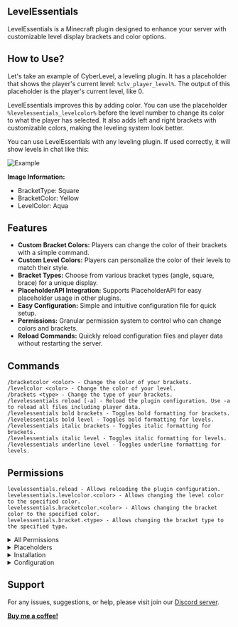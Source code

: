 ## LevelEssentials

LevelEssentials is a Minecraft plugin designed to enhance your server with customizable level display brackets and color options.

## How to Use?

Let's take an example of CyberLevel, a leveling plugin. It has a placeholder that shows the player's current level: `%clv_player_level%`. The output of this placeholder is the player's current level, like 0.

LevelEssentials improves this by adding color. You can use the placeholder `%levelessentials_levelcolor%` before the level number to change its color to what the player has selected. It also adds left and right brackets with customizable colors, making the leveling system look better.

You can use LevelEssentials with any leveling plugin. If used correctly, it will show levels in chat like this:

![Example](https://i.imgur.com/6Tv8Ohv.png)

**Image Information:**
- BracketType: Square
- BracketColor: Yellow
- LevelColor: Aqua

## Features
- **Custom Bracket Colors:** Players can change the color of their brackets with a simple command.
- **Custom Level Colors:** Players can personalize the color of their levels to match their style.
- **Bracket Types:** Choose from various bracket types (angle, square, brace) for a unique display.
- **PlaceholderAPI Integration:** Supports PlaceholderAPI for easy placeholder usage in other plugins.
- **Easy Configuration:** Simple and intuitive configuration file for quick setup.
- **Permissions:** Granular permission system to control who can change colors and brackets.
- **Reload Commands:** Quickly reload configuration files and player data without restarting the server.

## Commands
```
/bracketcolor <color> - Change the color of your brackets.
/levelcolor <color> - Change the color of your level.
/brackets <type> - Change the type of your brackets.
/levelessentials reload [-a] - Reload the plugin configuration. Use -a to reload all files including player data.
/levelessentials bold brackets - Toggles bold formatting for brackets.
/levelessentials bold level - Toggles bold formatting for levels.
/levelessentials italic brackets - Toggles italic formatting for brackets.
/levelessentials italic level - Toggles italic formatting for levels.
/levelessentials underline level - Toggles underline formatting for levels.
```

## Permissions
```
levelessentials.reload - Allows reloading the plugin configuration.
levelessentials.levelcolor.<color> - Allows changing the level color to the specified color.
levelessentials.bracketcolor.<color> - Allows changing the bracket color to the specified color.
levelessentials.bracket.<type> - Allows changing the bracket type to the specified type.
```

<details>
  <summary>All Permissions</summary>

  ### Brackets
  ```
  levelessentials.bracket.square
  levelessentials.bracket.angle
  levelessentials.bracket.brace
  ```

  ### Bracket Colors
  ```
  levelessentials.bracketcolor.black
  levelessentials.bracketcolor.darkblue
  levelessentials.bracketcolor.darkgreen
  levelessentials.bracketcolor.darkaqua
  levelessentials.bracketcolor.darkred
  levelessentials.bracketcolor.darkpurple
  levelessentials.bracketcolor.gold
  levelessentials.bracketcolor.gray
  levelessentials.bracketcolor.darkgray
  levelessentials.bracketcolor.blue
  levelessentials.bracketcolor.green
  levelessentials.bracketcolor.aqua
  levelessentials.bracketcolor.red
  levelessentials.bracketcolor.lightpurple
  levelessentials.bracketcolor.yellow
  levelessentials.bracketcolor.white
  ```

  ### Level Colors
  ```
  levelessentials.levelcolor.black
  levelessentials.levelcolor.darkblue
  levelessentials.levelcolor.darkgreen
  levelessentials.levelcolor.darkaqua
  levelessentials.levelcolor.darkred
  levelessentials.levelcolor.darkpurple
  levelessentials.levelcolor.gold
  levelessentials.levelcolor.gray
  levelessentials.levelcolor.darkgray
  levelessentials.levelcolor.blue
  levelessentials.levelcolor.green
  levelessentials.levelcolor.aqua
  levelessentials.levelcolor.red
  levelessentials.levelcolor.lightpurple
  levelessentials.levelcolor.yellow
  levelessentials.levelcolor.white
  ```
  ### Formating
  ```
  levelessentials.level.bold
  levelessentials.brackets.bold
  levelessentials.level.italic
  levelessentials.brackets.italic
  levelessentials.level.underline
  ```
  ### Admin
  ```
  levelessentials.manage
  ```
</details>

<details>
  <summary>Placeholders</summary>

  ```
  Left Bracket: %levelessentials_leftbracket%
  Right Bracket: %levelessentials_rightbracket%
  Bracket Color: %levelessentials_bracketcolor%
  Level Color: %levelessentials_levelcolor%

  %levelessentials_brackets_bold%: Returns whether brackets are bold.
  %levelessentals_level_bold%: Returns whether the level is bold.
  %levelessentials_level_italic%: Returns whether the level is italic.
  %levelessentials_brackets_italic%: Returns whether brackets are italic.
  %levelessentials_level_underline%: Returns whether the level has underline.
  ```
</details>

<details>
  <summary>Installation</summary>

  1. Download the LevelEssentials plugin.
  2. Place the `LevelEssentials.jar` file into your server's `plugins` directory.
  3. Restart your server to generate the default configuration files.
  4. Configure the plugin as needed in `config.yml` and `messages.properties`.
  5. Enjoy the enhanced customization options for your players!
</details>

<details>
  <summary>Configuration</summary>

  `config.yml` - Located in the plugin's folder, this file allows you to customize various settings.

  `messages.properties` - Located in the plugin's folder, this file contains all the messages used by the plugin, allowing you to customize the language and format.
</details>

## Support

For any issues, suggestions, or help, please visit join our [Discord server](https://discord.gg/5ufJS4zvkx).

[**Buy me a coffee!**](https://buymeacoffe.com/would)
